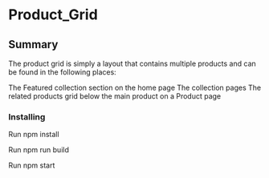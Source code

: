 # Product_Grid

## Summary

The product grid is simply a layout that contains multiple products and can be found in the following places:

The Featured collection section on the home page
The collection pages
The related products grid below the main product on a Product page

### Installing

Run npm install

Run npm run build

Run npm start